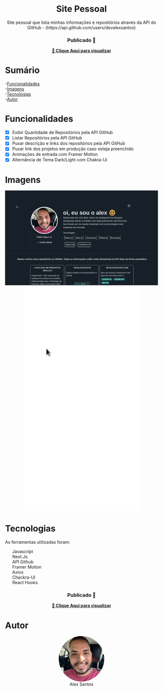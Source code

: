 <h1 align="center">Site Pessoal</h1>

<p align="center">Site pessoal que lista minhas informações e repositórios através da API do GitHub - (https://api.github.com/users/devalexsantos)</p>

<div align="center">
  <h3> Publicado 🚀 </h3>
  <strong><a href="https://devalexsantos-com.vercel.app/">🔗 Clique Aqui para visualizar</a></strong>
</div>

# Sumário

-[Funcionalidades](#funcionalidades) <br/> -[Imagens](#imagens)<br/> -[Tecnologias](#tecnologias)<br/> -[Autor](#autor) <br/>

<a id="funcionalidades"></a>

# Funcionalidades

- [x] Exibir Quantidade de Repositórios pela API GitHub
- [x] Listar Repositórios pela API GitHub
- [x] Puxar descrição e links dos repositórios pela API GitHub
- [x] Puxar link dos projetos em produção caso esteja preenchido
- [x] Animações de entrada com Framer Motion
- [x] Alternância de Tema Dark/Light com Chakra-Ui

<a id="imagens"></a>

# Imagens

<div id="images" align="center">
<img alt="Alex Santos" title="Site Pessoal - Alex Santos" src="public/github/devalexsantos_web_01.gif" width="700px" /><br/>
<img alt="Alex Santos" title="Site Pessoal - Alex Santos" src="public/github/devalexsantos_web_02.gif" width="376px" />
</div>

<a id="tecnologias"></a>

# Tecnologias

As ferramentas utilizadas foram:

<ul style="list-style: none">
  <li>Javascript</li>
  <li>Next.Js</li>
  <li>API Github</li>
  <li>Framer Motion</li>
  <li>Axios</li>
  <li>Chackra-UI</li>
  <li>React Hooks</li>
</ul>

<div align="center">
  <h3> Publicado 🚀 </h3>
  <strong><a href="https://devalexsantos-com.vercel.app/">🔗 Clique Aqui para visualizar</a></strong>
</div>

<a id="autor"></a>

# Autor

<div align="center" style="display: flex; flex-direction: column; justify-content: center">
<div algin="center">
<img align="center" alt="Alex Santos" title="Foto de Alex Santos" src="public/github/devalexsantos.jpeg" width="150px" style="border-radius: 50%"/>
</div>
Alex Santos
</div>
